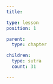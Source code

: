 ```yaml
---
title:

type: lesson
position: 1

parent:
  type: chapter

children:
  type: sutra
  count: 31

---
```


